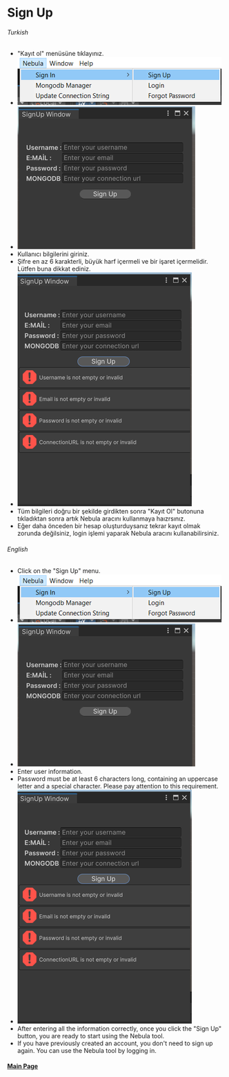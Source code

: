 # Sign Up

###### Turkish

<ul>
  <li>"Kayıt ol" menüsüne tıklayınız.</li>
  <li><img src="https://github.com/UnityNebulaTeam/NebulaMongodb/blob/docs/Images/SignUpImages/menuItem.PNG"/> </li>
  <li><img src="https://github.com/UnityNebulaTeam/NebulaMongodb/blob/docs/Images/SignUpImages/SignUpWindow.PNG"/></li>
  <li>Kullanıcı bilgilerini giriniz.</li>
  <li>Şifre en az 6 karakterli, büyük harf içermeli ve bir işaret içermelidir. Lütfen buna dikkat ediniz. </li>
  <li><img src="https://github.com/UnityNebulaTeam/NebulaMongodb/blob/docs/Images/SignUpImages/SignUpValidation.PNG"/> </li>
  <li>Tüm bilgileri doğru bir şekilde girdikten sonra "Kayıt Ol" butonuna tıkladıktan sonra artık Nebula aracını kullanmaya haızrsınız.</li>
  <li>
  Eğer daha önceden bir hesap oluşturduysanız tekrar kayıt olmak zorunda değilsiniz, login işlemi yaparak Nebula aracını kullanabilirsiniz.
  </li>
</ul>

###### English

<ul>
  <li>Click on the "Sign Up" menu.</li>
  <li><img src="https://github.com/UnityNebulaTeam/NebulaMongodb/blob/docs/Images/SignUpImages/menuItem.PNG"/> </li>
  <li><img src="https://github.com/UnityNebulaTeam/NebulaMongodb/blob/docs/Images/SignUpImages/SignUpWindow.PNG"/></li>
  <li>Enter user information.</li>
  <li>Password must be at least 6 characters long, containing an uppercase letter and a special character. Please pay attention to this requirement.</li>
  <li><img src="https://github.com/UnityNebulaTeam/NebulaMongodb/blob/docs/Images/SignUpImages/SignUpValidation.PNG"/> </li>
  <li>After entering all the information correctly, once you click the "Sign Up" button, you are ready to start using the Nebula tool.</li>
  <li>If you have previously created an account, you don't need to sign up again. You can use the Nebula tool by logging in.</li>
</ul>

#### [Main Page](README.md)

